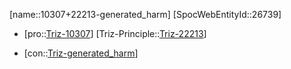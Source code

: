 ﻿---
type: TrizContradiction
aliases:
- 10307+22213-generated_harm
license: CC BY-SA 4.0
copyright: https://github.com/SpocWeb
IsDeleted: false
IsReadOnly: false
Confidential: public
tags: 
- Triz/Contradiction
---
[name::10307+22213-generated_harm]
[SpocWebEntityId::26739]
+ [pro::[Triz-10307](Triz-10307)]
[Triz-Principle::[Triz-22213](Triz-22213)]
- [con::[Triz-generated_harm](tech/Triz/Parameter/Triz-generated_harm.md)]

